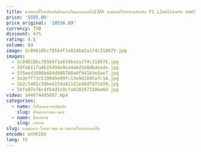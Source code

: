 ```yaml
---
title: แบตเตอรี่โทรศัพท์ลิเธียมภายในแบบถอดได้13Ah แบตเตอรี่จักรยานสำหรับ F1 L1พับได้สำหรับ veefa
price: '5595.05'
price_original: '10556.69'
currency: THB
discount: 47%
rating: 4.5
volume: 84
image: Sc09618bcf8564f1e834ba2a1f4c31897V.jpg
images:
  - Sc09618bcf8564f1e834ba2a1f4c31897V.jpg
  - S9fe611fa4b15494e9ce4a6d3e8dbdea4o.jpg
  - Sf5eed3086b884d988768a0f841b3e8ae7.jpg
  - Sa3e7f73c510845e09fc13e9d1045a7c1A.jpg
  - Sb2c5401c3dbe415da811d1e40dfd7ce99.jpg
  - Sbfa97e76c4fb4d1c9cfa028297330be6U.jpg
video: 344674495057.mp4
categories:
  - name: กีฬาและความบันเทิง
    slug: ฬาและความบ-นเท
  - name: ขี่จักรยาน
    slug: กรยาน
slug: แบตเตอร-โทรศ-พท-เธ-ยมภายในแบบถอดได
encode: onhKI6U
lang: th
---
```

  
